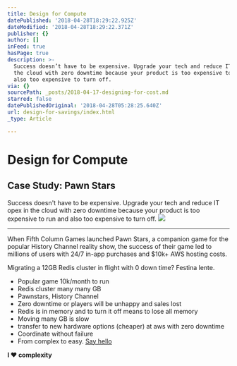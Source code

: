```yaml
---
title: Design for Compute
datePublished: '2018-04-28T18:29:22.925Z'
dateModified: '2018-04-28T18:29:22.371Z'
publisher: {}
author: []
inFeed: true
hasPage: true
description: >-
  Success doesn’t have to be expensive. Upgrade your tech and reduce IT opex in
  the cloud with zero downtime because your product is too expensive to run and
  also too expensive to turn off.
via: {}
sourcePath: _posts/2018-04-17-designing-for-cost.md
starred: false
datePublishedOriginal: '2018-04-28T05:28:25.640Z'
url: design-for-savings/index.html
_type: Article

---
```

# Design for Compute

## Case Study: Pawn Stars

Success doesn't have to be expensive. Upgrade your tech and reduce IT opex in the cloud with zero downtime because your product is too expensive to run and also too expensive to turn off.
![](https://the-grid-user-content.s3-us-west-2.amazonaws.com/3cdf6f83-1992-4a5f-9fb8-d0b338b938f0.png)

---

When Fifth Column Games launched Pawn Stars, a companion game for the popular History Channel reality show, the success of their game led to millions of users with 24/7 in-app purchases and $10k+ AWS hosting costs.

Migrating a 12GB Redis cluster in flight with 0 down time? Festina lente. 

* Popular game 10k/month to run
* Redis cluster many many GB
* Pawnstars, History Channel
* Zero downtime or players will be unhappy and sales lost
* Redis is in memory and to turn it off means to lose all memory
* Moving many GB is slow
* transfer to new hardware options (cheaper) at aws with zero downtime
* Coordinate without failure
* From complex to easy.
[Say hello][0]

**I ♥ complexity**

[0]: http://tiny.cc/hello-daniel